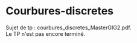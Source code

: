 # Courbures-discretes

Sujet de tp : courbures_discretes_MasterGIG2.pdf.
<br/>
Le TP n'est pas encore terminé.
